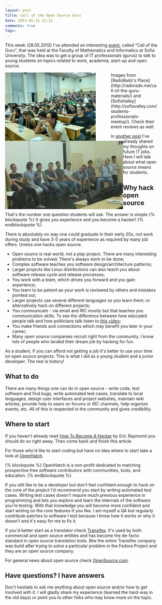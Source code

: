 ```yaml
---
layout: post
Title: Call of the Open Source Guru
date: 2013-05-31 12:12
comments: true
Tags:
---
```


This week (28.05.2013) I've attended an interesting
[event](https://www.facebook.com/events/244624942345762/248165165325073/), called 
“Call of the Guru”, that was held at the Faculty of Mathematics and Informatics at
Sofia University. The idea was to get a group of IT professionals (gurus) to talk to
young students on topics related to work, academia, start-up and open source.

<img src="/images/students_listening_to_gurus.jpg" alt="Students" style="float:left; display:block;margin-right:50px"/>
<img src="/images/gurus_talking.jpg" alt="Gurus" style="float:left;display:block;clear:right;"/>
Images from [RadoRado's Place](http://radorado.me/call-of-the-guru-materials/) and
[SofiaValley](http://sofiavalley.com/students-professionals-meetup/).
Check their event reviews as well.

In [another post](/blog/2013/05/27/it-jobs-prediction-quality-engineering-devops-augmented-reality/)
I've already shared my thoughts on future IT jobs. Here I will talk about what open source
means for students.

Why hack open source
--------------------

That's the number one question students will ask. The answer is simple
{% blockquote %}
It gives you experience and you become a hacker!
{% endblockquote %}

There is absolutely no way one could graduate in their early 20s, not work
during study and have 3-5 years of experience as required by many job offers.
Unless one hacks open source. 

* Open source is real world, not a play project. There are many interesting problems
to be solved; There's always work to be done;
* Complex software teaches you software design/architecture patterns;
* Larger projects like Linux distributions can also teach you about software release
cycle and release processes;
* You work with a team, which drives you forward and you gain experience;
* You learn to be patient as your work is reviewed by others and mistakes pointed out;
* Larger projects use several different languages so you learn them; or alternatively
hack on different projects;
* You communicate - via email and IRC mostly but that teaches you communication
skills. To see the difference between how educated people talk and how politicians
talk listen to [this video](http://www.youtube.com/watch?v=VVJldn_MmMY);
* You make friends and connections which may benefit you later in your career;
* Many open source companies recruit right from the community. I know lots of
people who landed their dream job by hacking for fun.


As a student, if you can afford not getting a job it's better to use your time on
open source projects. This is what I did as a young student and a junior developer.
The rest is history!


What to do
----------

There are many things one can do in open source - write code, test software and
find bugs, write automated test cases, translate to local languages,
design user interfaces and project websites,
maintain wiki articles, provide help to users on forums or IRC channels, help organize
events, etc. All of this is respected in the community and gives credibility. 

Where to start
---------------

If you haven't already read [How To Become A Hacker](http://www.catb.org/~esr/faqs/hacker-howto.html) by
Eric Raymond you should do so right away. Then come back and finish this article.

For those who'd like to start coding but have no idea where to start take a look at
[OpenHatch](http://openhatch.org/). 

{% blockquote %}
OpenHatch is a non-profit dedicated to matching prospective free software contributors with communities, tools, and education. 
{% endblockquote %}

If you still like to be a developer but don't feel confident enough to hack on the core of
the project I'd recommend you start by writing automated test cases. Writing test cases doesn't
require much previous experience in programming and lets you explore and learn the internals
of the software you're testing. With that knowledge you will become more confident and start
writing on the core features if you like. I am myself a QA but regularly contribute patches to
software I test because I know how it works or why it doesn't and it's easy for me to fix it.


If you'd better start as a translator check [Transifex](https://www.transifex.com).
It's used by both commercial and open source entities and has become the de-facto standard in
open source translation tools. Btw the entire Transifex company was build after trying to
solve a particular problem in the Fedora Project and they are an open source company.

For general news about open source check [OpenSource.com](http://opensource.com/).


Have questions? I have answers
------------------------------

Don't hesitate to ask me anything about open source and/or how to get involved with it.
I will gladly share my experience (learned the hard-way in the old days) or point you
to other folks who may know more on the topic.
